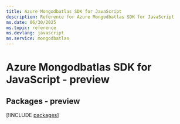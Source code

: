 ```yaml
---
title: Azure Mongodbatlas SDK for JavaScript
description: Reference for Azure Mongodbatlas SDK for JavaScript
ms.date: 06/30/2025
ms.topic: reference
ms.devlang: javascript
ms.service: mongodbatlas
---
```

# Azure Mongodbatlas SDK for JavaScript - preview
## Packages - preview
[!INCLUDE [packages](mongodbatlas-index.md)]
